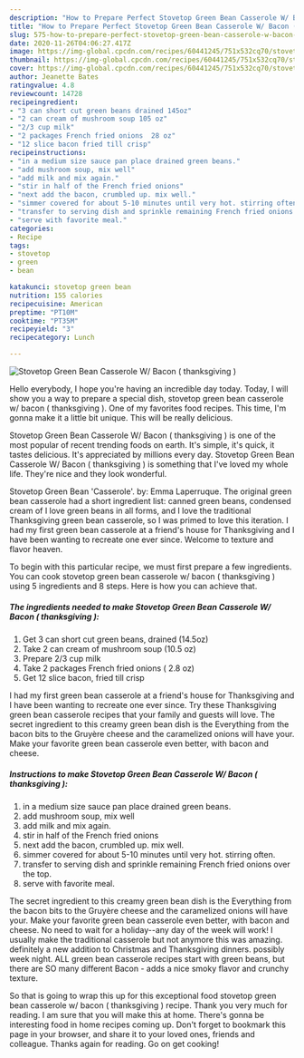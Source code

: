 ```yaml
---
description: "How to Prepare Perfect Stovetop Green Bean Casserole W/ Bacon ( thanksgiving )"
title: "How to Prepare Perfect Stovetop Green Bean Casserole W/ Bacon ( thanksgiving )"
slug: 575-how-to-prepare-perfect-stovetop-green-bean-casserole-w-bacon-thanksgiving
date: 2020-11-26T04:06:27.417Z
image: https://img-global.cpcdn.com/recipes/60441245/751x532cq70/stovetop-green-bean-casserole-w-bacon-thanksgiving-recipe-main-photo.jpg
thumbnail: https://img-global.cpcdn.com/recipes/60441245/751x532cq70/stovetop-green-bean-casserole-w-bacon-thanksgiving-recipe-main-photo.jpg
cover: https://img-global.cpcdn.com/recipes/60441245/751x532cq70/stovetop-green-bean-casserole-w-bacon-thanksgiving-recipe-main-photo.jpg
author: Jeanette Bates
ratingvalue: 4.8
reviewcount: 14728
recipeingredient:
- "3 can short cut green beans drained 145oz"
- "2 can cream of mushroom soup 105 oz"
- "2/3 cup milk"
- "2 packages French fried onions  28 oz"
- "12 slice bacon fried till crisp"
recipeinstructions:
- "in a medium size sauce pan place drained green beans."
- "add mushroom soup, mix well"
- "add milk and mix again."
- "stir in half of the French fried onions"
- "next add the bacon, crumbled up. mix well."
- "simmer covered for about 5-10 minutes until very hot. stirring often."
- "transfer to serving dish and sprinkle remaining French fried onions over the top."
- "serve with favorite meal."
categories:
- Recipe
tags:
- stovetop
- green
- bean

katakunci: stovetop green bean 
nutrition: 155 calories
recipecuisine: American
preptime: "PT10M"
cooktime: "PT35M"
recipeyield: "3"
recipecategory: Lunch

---
```



![Stovetop Green Bean Casserole W/ Bacon ( thanksgiving )](https://img-global.cpcdn.com/recipes/60441245/751x532cq70/stovetop-green-bean-casserole-w-bacon-thanksgiving-recipe-main-photo.jpg)

Hello everybody, I hope you're having an incredible day today. Today, I will show you a way to prepare a special dish, stovetop green bean casserole w/ bacon ( thanksgiving ). One of my favorites food recipes. This time, I'm gonna make it a little bit unique. This will be really delicious.

Stovetop Green Bean Casserole W/ Bacon ( thanksgiving ) is one of the most popular of recent trending foods on earth. It's simple, it's quick, it tastes delicious. It's appreciated by millions every day. Stovetop Green Bean Casserole W/ Bacon ( thanksgiving ) is something that I've loved my whole life. They're nice and they look wonderful.

Stovetop Green Bean &#39;Casserole&#39;. by: Emma Laperruque. The original green bean casserole had a short ingredient list: canned green beans, condensed cream of I love green beans in all forms, and I love the traditional Thanksgiving green bean casserole, so I was primed to love this iteration. I had my first green bean casserole at a friend&#39;s house for Thanksgiving and I have been wanting to recreate one ever since. Welcome to texture and flavor heaven.


To begin with this particular recipe, we must first prepare a few ingredients. You can cook stovetop green bean casserole w/ bacon ( thanksgiving ) using 5 ingredients and 8 steps. Here is how you can achieve that.

<!--inarticleads1-->

##### The ingredients needed to make Stovetop Green Bean Casserole W/ Bacon ( thanksgiving ):

1. Get 3 can short cut green beans, drained (14.5oz)
1. Take 2 can cream of mushroom soup (10.5 oz)
1. Prepare 2/3 cup milk
1. Take 2 packages French fried onions ( 2.8 oz)
1. Get 12 slice bacon, fried till crisp


I had my first green bean casserole at a friend&#39;s house for Thanksgiving and I have been wanting to recreate one ever since. Try these Thanksgiving green bean casserole recipes that your family and guests will love. The secret ingredient to this creamy green bean dish is the Everything from the bacon bits to the Gruyère cheese and the caramelized onions will have your. Make your favorite green bean casserole even better, with bacon and cheese. 

<!--inarticleads2-->

##### Instructions to make Stovetop Green Bean Casserole W/ Bacon ( thanksgiving ):

1. in a medium size sauce pan place drained green beans.
1. add mushroom soup, mix well
1. add milk and mix again.
1. stir in half of the French fried onions
1. next add the bacon, crumbled up. mix well.
1. simmer covered for about 5-10 minutes until very hot. stirring often.
1. transfer to serving dish and sprinkle remaining French fried onions over the top.
1. serve with favorite meal.


The secret ingredient to this creamy green bean dish is the Everything from the bacon bits to the Gruyère cheese and the caramelized onions will have your. Make your favorite green bean casserole even better, with bacon and cheese. No need to wait for a holiday--any day of the week will work! I usually make the traditional casserole but not anymore this was amazing. definitely a new addition to Christmas and Thanksgiving dinners. possibly week night. ALL green bean casserole recipes start with green beans, but there are SO many different Bacon - adds a nice smoky flavor and crunchy texture. 

So that is going to wrap this up for this exceptional food stovetop green bean casserole w/ bacon ( thanksgiving ) recipe. Thank you very much for reading. I am sure that you will make this at home. There's gonna be interesting food in home recipes coming up. Don't forget to bookmark this page in your browser, and share it to your loved ones, friends and colleague. Thanks again for reading. Go on get cooking!
